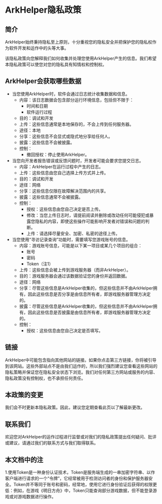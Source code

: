 # ArkHelper隐私政策

## **简介**
ArkHelper始终秉持隐私至上原则，十分重视您的隐私安全并把保护您的隐私权作为软件开发和运作中的头等大事。

该隐私政策向您解释我们如何收集并处理您使用ArkHelper产生的信息。我们希望本隐私政策可以使您对您的隐私具有知情权和控制权。

## **ArkHelper会获取哪些数据**
 - 当您使用ArkHelper时，软件会通过日志统计收集数据和信息。
   - 内容：该日志数据会包含部分运行环境信息，包括但不限于：
     - 时间和日期
     - 软件运行过程
   - 目的：调试和开发
   - 上传：这些信息通常是本地保存的，不会上传到任何服务器。
   - 途径：本地
   - 分享：这些信息不会显式或隐式地分享给任何人。
   - 披露：这些信息不会被披露。
   - 控制：
     - 撤回授权：停止使用ArkHelper。
 - 当您向开发者报告错误或反馈问题时，开发者可能会要求您提交日志。
   - 内容：ArkHelper在运行过程中产生的日志。
   - 上传：这些信息由您自己选择上传方式并上传。
   - 目的：调试和开发
   - 途径：网络
   - 分享：这些信息仅限在故障解决范围内的共享。
   - 披露：这些信息通常不会被披露。
   - 控制：
      - 授权：这些信息由您自己决定是否上传。
      - 修改：当您上传日志时，请提前阅读并删除或改动任何可能侵犯或暴露您隐私的内容，即使这些操作可能影响开发者对错误和问题的判断。
      - 上传：请选择尽量安全、加密、私密的途径上传。
 - 当您使用“寻访记录查询”功能时，需要填写您游戏账号的信息。
   - 内容：游戏账号信息，可能是以下某一项目或某几个项目的组合：
     - 账号
     - 密码
     - Token（注1）
   - 上传：这些信息会被上传到游戏服务器（而非ArkHelper）。
   - 目的：游戏服务器会通过该数据验证您的身份并返回数据。
   - 途径：网络
   - 分享：尽管这些信息是ArkHelper收集的，但这些信息并不由ArkHelper拥有，因此这些信息是否分享是由信息所有者，即游戏服务器管理方决定的。
   - 披露：尽管这些信息是ArkHelper收集的，但这些信息并不由ArkHelper拥有，因此这些信息是否披露是由信息所有者，即游戏服务器管理方决定的。
   - 控制：
      - 授权：这些信息由您自己决定是否填写。

## **链接**
ArkHelper中可能包含指向其他网站的链接。如果你点击第三方链接，你将被引导到该网站。这些外部站点不是由我们运作的，所以我们强烈建议您查看这些网站的隐私策略并保证您在隐私安全状态下浏览。我们对任何第三方网站或服务的内容、隐私政策没有控制权，也不承担任何责任。

## **本政策的变更**
我们会不时更新本隐私政策。因此，建议您定期查看此页以了解最新更改。

## **联系我们**
欢迎您对ArkHelper的运作过程进行监督或对我们的隐私政策提出任何疑问、批评或建议，请通过我们的联系方式与我们取得联系。

## **本文档中的注**
1.使用Token是一种身份认证技术，Token是服务端生成的一串加密字符串、以作客户端进行请求的一个“令牌”，它经常被用于检测访问者的身份和保护服务器安全。Token并不等同于账号和密码，经常地，使用它进行身份验证后获得的权限更低：例如，在游戏《明日方舟》中，Token只能查询部分游戏数据，但不能登录游戏或对游戏数据进行操作。